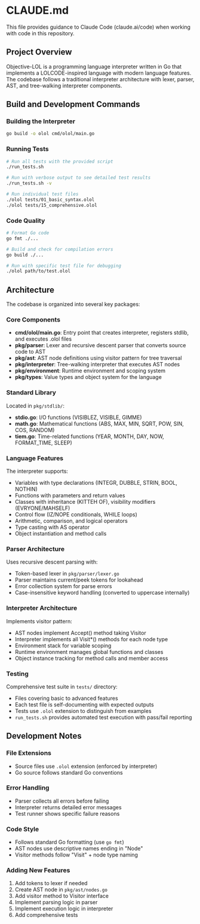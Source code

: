 # CLAUDE.md

This file provides guidance to Claude Code (claude.ai/code) when working with code in this repository.

## Project Overview

Objective-LOL is a programming language interpreter written in Go that implements a LOLCODE-inspired language with modern language features. The codebase follows a traditional interpreter architecture with lexer, parser, AST, and tree-walking interpreter components.

## Build and Development Commands

### Building the Interpreter
```bash
go build -o olol cmd/olol/main.go
```

### Running Tests
```bash
# Run all tests with the provided script
./run_tests.sh

# Run with verbose output to see detailed test results
./run_tests.sh -v

# Run individual test files
./olol tests/01_basic_syntax.olol
./olol tests/15_comprehensive.olol
```

### Code Quality
```bash
# Format Go code
go fmt ./...

# Build and check for compilation errors
go build ./...

# Run with specific test file for debugging
./olol path/to/test.olol
```

## Architecture

The codebase is organized into several key packages:

### Core Components
- **cmd/olol/main.go**: Entry point that creates interpreter, registers stdlib, and executes .olol files
- **pkg/parser**: Lexer and recursive descent parser that converts source code to AST
- **pkg/ast**: AST node definitions using visitor pattern for tree traversal
- **pkg/interpreter**: Tree-walking interpreter that executes AST nodes
- **pkg/environment**: Runtime environment and scoping system
- **pkg/types**: Value types and object system for the language

### Standard Library
Located in `pkg/stdlib/`:
- **stdio.go**: I/O functions (VISIBLEZ, VISIBLE, GIMME)
- **math.go**: Mathematical functions (ABS, MAX, MIN, SQRT, POW, SIN, COS, RANDOM)
- **tiem.go**: Time-related functions (YEAR, MONTH, DAY, NOW, FORMAT_TIME, SLEEP)

### Language Features
The interpreter supports:
- Variables with type declarations (INTEGR, DUBBLE, STRIN, BOOL, NOTHIN)
- Functions with parameters and return values
- Classes with inheritance (KITTEH OF), visibility modifiers (EVRYONE/MAHSELF)
- Control flow (IZ/NOPE conditionals, WHILE loops)
- Arithmetic, comparison, and logical operators
- Type casting with AS operator
- Object instantiation and method calls

### Parser Architecture
Uses recursive descent parsing with:
- Token-based lexer in `pkg/parser/lexer.go`
- Parser maintains current/peek tokens for lookahead
- Error collection system for parse errors
- Case-insensitive keyword handling (converted to uppercase internally)

### Interpreter Architecture
Implements visitor pattern:
- AST nodes implement Accept() method taking Visitor
- Interpreter implements all Visit*() methods for each node type
- Environment stack for variable scoping
- Runtime environment manages global functions and classes
- Object instance tracking for method calls and member access

### Testing
Comprehensive test suite in `tests/` directory:
- Files covering basic to advanced features
- Each test file is self-documenting with expected outputs
- Tests use `.olol` extension to distinguish from examples
- `run_tests.sh` provides automated test execution with pass/fail reporting

## Development Notes

### File Extensions
- Source files use `.olol` extension (enforced by interpreter)
- Go source follows standard Go conventions

### Error Handling
- Parser collects all errors before failing
- Interpreter returns detailed error messages
- Test runner shows specific failure reasons

### Code Style
- Follows standard Go formatting (use `go fmt`)
- AST nodes use descriptive names ending in "Node"
- Visitor methods follow "Visit" + node type naming

### Adding New Features
1. Add tokens to lexer if needed
2. Create AST node in `pkg/ast/nodes.go`
3. Add visitor method to Visitor interface
4. Implement parsing logic in parser
5. Implement execution logic in interpreter
6. Add comprehensive tests
